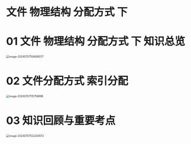 # 文件 物理结构 分配方式 下



# 01 文件 物理结构 分配方式 下 知识总览

<img src="https://cvp.oss-cn-shanghai.aliyuncs.com/picgo/202407071046378.png" alt="image-20240707104649217" style="zoom:50%;" />



# 02 文件分配方式 索引分配

<img src="https://cvp.oss-cn-shanghai.aliyuncs.com/picgo/202407071158616.png" alt="image-20240707115758898" style="zoom:50%;" />



# 03 知识回顾与重要考点

<img src="https://cvp.oss-cn-shanghai.aliyuncs.com/picgo/202407071222015.png" alt="image-20240707122204572" style="zoom:50%;" />